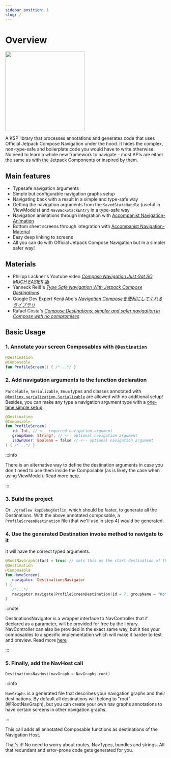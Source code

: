```yaml
---
sidebar_position: 1
slug: /
---
```


# Overview

<div style={{textAlign: 'center'}}>
  <img width="250" height="250" src="https://user-images.githubusercontent.com/80427734/147891822-5cd34c80-8dca-4d34-8278-2aa3bf36913f.png" />
</div>

<!-- I'm still on Compose and this is a vertical Spacer 💪 (yeah I'm that good at web dev) -->
<div style={{textAlign: 'center', padding: 30}}> 
</div>

A KSP library that processes annotations and generates code that uses Official Jetpack Compose Navigation under the hood. It hides the complex, non-type-safe and boilerplate code you would have to write otherwise.  
No need to learn a whole new framework to navigate - most APIs are either the same as with the Jetpack Components or inspired by them.

## Main features

  - Typesafe navigation arguments
  - Simple but configurable navigation graphs setup 
  - Navigating back with a result in a simple and type-safe way
  - Getting the navigation arguments from the `SavedStateHandle` (useful in ViewModels) and `NavBackStackEntry` in a type-safe way
  - Navigation animations through integration with [Accompanist Navigation-Animation](https://github.com/google/accompanist/tree/main/navigation-animation)
  - Bottom sheet screens through integration with [Accompanist Navigation-Material](https://github.com/google/accompanist/tree/main/navigation-material)
  - Easy deep linking to screens
  - All you can do with Official Jetpack Compose Navigation but in a simpler safer way!

## Materials

- Philipp Lackner's Youtube video [_Compose Navigation Just Got SO MUCH EASIER_ 😱](https://www.youtube.com/watch?v=Q3iZyW2etm4)
- Yanneck Reiß's [_Type Safe Navigation With Jetpack Compose Destinations_](https://medium.com/codex/type-save-navigation-with-jetpack-compose-destinations-610514e85370)
- Google Dev Expert Kenji Abe's [_Navigation Composeを便利にしてくれるライブラリ_](https://star-zero.medium.com/navigation-compose%E3%82%92%E4%BE%BF%E5%88%A9%E3%81%AB%E3%81%97%E3%81%A6%E3%81%8F%E3%82%8C%E3%82%8B%E3%83%A9%E3%82%A4%E3%83%96%E3%83%A9%E3%83%AA-c2d0133b3e84)
- Rafael Costa's [_Compose Destinations: simpler and safer navigation in Compose with no compromises_](https://proandroiddev.com/compose-destinations-simpler-and-safer-navigation-in-compose-with-no-compromises-74a59c6b727d)

## Basic Usage

### 1. Annotate your screen Composables with `@Destination`

```kotlin
@Destination
@Composable
fun ProfileScreen() { /*...*/ }
```

### 2. Add navigation arguments to the function declaration
`Parcelable`, `Serializable`, `Enum` types and classes annotated with [`@kotlinx.serialization.Serializable`](https://github.com/Kotlin/kotlinx.serialization) are allowed with no additional setup!  
Besides, you can make any type a navigation argument type with a [one-time simple setup](destination-arguments/navigation-arguments#custom-navigation-argument-types).

```kotlin
@Destination
@Composable
fun ProfileScreen(
   id: Int, // <-- required navigation argument
   groupName: String?, // <-- optional navigation argument
   isOwnUser: Boolean = false // <-- optional navigation argument
) { /*...*/ }
```

:::info

There is an alternative way to define the destination arguments in case you don't need to use them
inside the Composable (as is likely the case when using ViewModel). Read more [here](destination-arguments/navigation-arguments#navigation-arguments-class-delegate).

:::

### 3. Build the project
Or `./gradlew kspDebugKotlin`, which should be faster, to generate all the Destinations. With the above annotated composable, a `ProfileScreenDestination` file (that we'll use in step 4) would be generated.

### 4. Use the generated Destination invoke method to navigate to it
It will have the correct typed arguments.

```kotlin
@RootNavGraph(start = true) // sets this as the start destination of the default nav graph
@Destination
@Composable
fun HomeScreen(
   navigator: DestinationsNavigator
) {
   /*...*/
   navigator.navigate(ProfileScreenDestination(id = 7, groupName = "Kotlin programmers"))
}
```
:::note

DestinationsNavigator is a wrapper interface to NavController that if declared as a parameter, will be provided for free by the library. NavController can also be provided in the exact same way, but it ties your composables to a specific implementation which will make it harder to test and preview. Read more [here](navigation/basics)

:::

### 5. Finally, add the NavHost call

```kotlin
DestinationsNavHost(navGraph = NavGraphs.root)
```

:::info

`NavGraphs` is a generated file that describes your navigation graphs and their destinations. By default all destinations will belong to "root" (@RootNavGraph), but you can create your own nav graphs annotations to have certain screens in other navigation graphs.

:::

This call adds all annotated Composable functions as destinations of the Navigation Host.

That's it! No need to worry about routes, NavTypes, bundles and strings. All that redundant and error-prone code gets generated for you.
